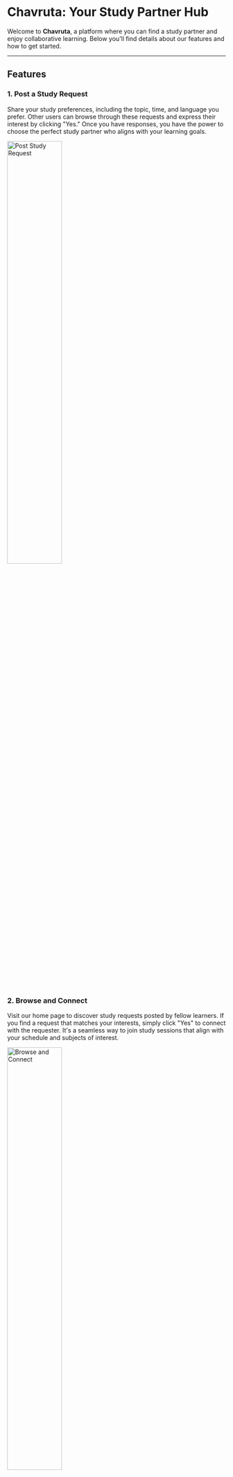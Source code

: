 <!-- ![alt text](image.png)
 -->




# Chavruta: Your Study Partner Hub

Welcome to **Chavruta**, a platform where you can find a study partner and enjoy collaborative learning. Below you'll find details about our features and how to get started.

---

## Features
<!-- <img src="https://res.cloudinary.com/dmxzrb6dq/image/upload/v1705512798/211601_upload_icon_wvexkn.png" alt="Post Study Request" width="100"/>

<img src="https://res.cloudinary.com/dmxzrb6dq/image/upload/v1705512647/4280504_account_group_outlined_family_people_icon_1_zd6alc.png" alt="Browse and Connect" width="100"/>

<img src="https://res.cloudinary.com/dmxzrb6dq/image/upload/v1705511890/8197855_zoom_social_network_communication_network_conversation_icon_cmr7ad.png" alt="Start Zoom Session" width="100"/> -->

### 1. **Post a Study Request**
Share your study preferences, including the topic, time, and language you prefer. Other users can browse through these requests and express their interest by clicking "Yes." Once you have responses, you have the power to choose the perfect study partner who aligns with your learning goals.

<img src="https://res.cloudinary.com/dmxzrb6dq/image/upload/v1705514565/%D7%AA%D7%9E%D7%95%D7%A0%D7%94_%D7%A9%D7%9C_WhatsApp_2024-01-17_%D7%91%D7%A9%D7%A2%D7%94_20.02.08_48451142_ypnbqq.jpg" alt="Post Study Request" width="50%"/>


### 2. **Browse and Connect**
Visit our home page to discover study requests posted by fellow learners. If you find a request that matches your interests, simply click "Yes" to connect with the requester. It's a seamless way to join study sessions that align with your schedule and subjects of interest.

<img src="https://res.cloudinary.com/dmxzrb6dq/image/upload/v1705514564/%D7%AA%D7%9E%D7%95%D7%A0%D7%94_%D7%A9%D7%9C_WhatsApp_2024-01-17_%D7%91%D7%A9%D7%A2%D7%94_20.02.05_c1b7c830_wrzyob.jpg" alt="Browse and Connect" width="50%"/>



### 3. **Start a Zoom Session**
For those ready to dive into immediate learning, use our "Start Zoom Session" feature. Specify the topic, time, language, and the number of participants you'd like in your Zoom session. Our platform will generate a Zoom link for you to share, allowing you to jump into a live study session.

<img src="https://res.cloudinary.com/dmxzrb6dq/image/upload/v1705514722/%D7%AA%D7%9E%D7%95%D7%A0%D7%94_%D7%A9%D7%9C_WhatsApp_2024-01-17_%D7%91%D7%A9%D7%A2%D7%94_20.04.48_a964f040_xrqvhm.jpg" alt="Start Zoom Session" width="50%"/>



## How to Get Started

1. **Sign Up**: Create an account to start posting or responding to study requests.
2. **Post Your Preferences**: Share your study preferences, including the topic, time, and language.
3. **Browse Requests**: Look for study sessions that match your interests and schedule.
4. **Start a Zoom Session**: Initiate an immediate learning session with fellow students.


---


### Watch the Demo Video

[![Chavruta Demo](https://img.youtube.com/vi/f0ZD-e0e4Lc/0.jpg)](https://youtu.be/f0ZD-e0e4Lc)

Click on the image to play the video.



---

## Getting Started

Follow these steps to run the project locally on your machine.

### Prerequisites

Make sure you have the following installed on your machine:

1. **Visual Studio Code (VS Code)**  
   Download and install VS Code from [https://code.visualstudio.com/](https://code.visualstudio.com/).

2. **Node.js**  
   Download and install Node.js from [https://nodejs.org/](https://nodejs.org/).  
   Verify the installation by running:
   ```bash
   node -v
   npm -v
   ```

3. **Git**  
   Download and install Git from [https://git-scm.com/](https://git-scm.com/).  
   Verify the installation by running:
   ```bash
   git --version
   ```


### Cloning the Repository

1. Open your terminal and navigate to the directory where you'd like to clone the repository.

2. Run the following command to clone the project:
   Verify the installation by running:
   ```bash
   git clone <repository-url>
   ```

3. Navigate into the project directory:
   ```bash
   cd <project-directory>
   ```


### Setting Up the Environment

1. Navigate to the `server` folder:
    ```bash
   cd server
   ```

2. Create a `.env` file inside the `server` folder and add the following environment variables:
   ```bash
    PORT=<your-port>
    USER_DB=<your-db-username>
    PASS_DB=<your-db-password>
    zoom_grant_type=<your-zoom-grant-type>
    zoom_account_id=<your-zoom-account-id>
    zoom_username=<your-zoom-username>
    zoom_password=<your-zoom-password>
   ```
   Replace the placeholders with your actual configuration values.


### Running the Project
## Server

1. Navigate to the `server` folder if you're not already there:
    ```bash
    cd server
    ```

2. Install server dependencies:
    ```bash
    npm install
    ```

3. Start the server:
    ```bash
    npm start
    ```

## Client

1. Open a new terminal and navigate to the `client` folder:
    ```bash
    cd client
    ```

2. Install client dependencies:
    ```bash
    npm install
    ```

3. Start the client:
    ```bash
    npm start
    ```



---

## Technologies Used

- **React**: Frontend framework
- **Redux**: State management
- **Cloudinary**: For image hosting
- **React Router**: A library for routing in React applications.
- **Bootstrap**: A popular CSS framework for responsive design.
- **Axios**: Promise-based HTTP client for the browser and Node.js.
- **Zoom API**: For managing and starting Zoom sessions directly from the app.

---

## Contributing

Feel free to contribute to this project by opening an issue or submitting a pull request. Any feedback or suggestions are highly appreciated.

---

## License

This project is licensed under the MIT License.
